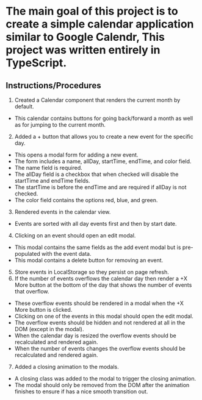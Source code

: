 # The main goal of this project is to create a simple calendar application similar to Google Calendr, This project was  written entirely in TypeScript. 
## Instructions/Procedures 
1. Created a Calendar component that renders the current month by default.
- This calendar contains buttons for going back/forward a month as well as for jumping to the current month.
2. Added a + button that allows you to create a new event for the specific day.
- This opens a modal form for adding a new event.
- The form includes a name, allDay, startTime, endTime, and color field.
- The name field is required.
- The allDay field is a checkbox that when checked will disable the startTime and endTime fields.
- The startTime is before the endTime and are required if allDay is not checked.
- The color field contains the options red, blue, and green.
3. Rendered events in the calendar view.
- Events are sorted with all day events first and then by start date.
4. Clicking on an event should open an edit modal.
- This modal contains the same fields as the add event modal but is pre-populated with the event data.
- This modal contains a delete button for removing an event.
5. Store events in LocalStorage so they persist on page refresh.
6. If the number of events overflows the calendar day then render a +X More button at the bottom of the day that shows the number of events that overflow.
- These overflow events should be rendered in a modal when the +X More button is clicked.
- Clicking on one of the events in this modal should open the edit modal.
- The overflow events should be hidden and not rendered at all in the DOM (except in the modal).
- When the calendar day is resized the overflow events should be recalculated and rendered again.
- When the number of events changes the overflow events should be recalculated and rendered again.
7. Added a closing animation to the modals.
- A closing class was added to the modal to trigger the closing animation.
- The modal should only be removed from the DOM after the animation finishes to ensure if has a nice smooth transition out.